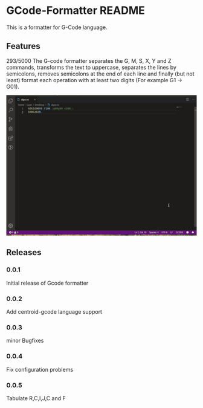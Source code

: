 # GCode-Formatter README

This is a formatter for G-Code language.

## Features


293/5000
The G-code formatter separates the G, M, S, X, Y and Z commands, transforms the text to uppercase, separates the lines by semicolons, removes semicolons at the end of each line and finally (but not least) format each operation with at least two digits (For example G1 -> G01).

![feature G-Code](images/example.gif)

## Releases

### 0.0.1

Initial release of Gcode formatter

### 0.0.2

Add centroid-gcode language support 

### 0.0.3

minor Bugfixes

### 0.0.4

Fix configuration problems

### 0.0.5

Tabulate R,C,I,J,C and F